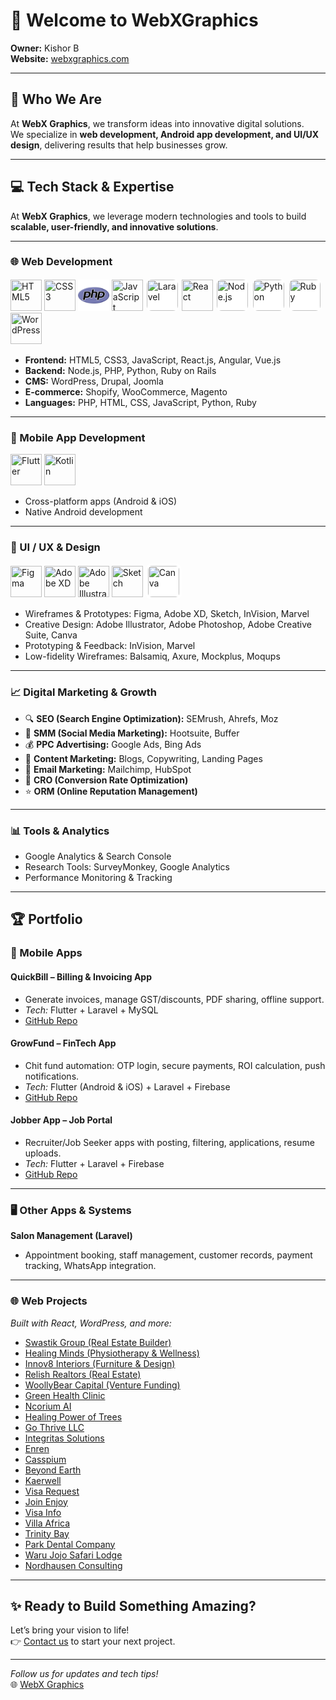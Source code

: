 # 👋 Welcome to WebXGraphics

**Owner:** Kishor B  
**Website:** [webxgraphics.com](https://webxgraphics.com/)

---

## 🚀 Who We Are

At **WebX Graphics**, we transform ideas into innovative digital solutions.  
We specialize in **web development, Android app development, and UI/UX design**, delivering results that help businesses grow.

---

## 💻 Tech Stack & Expertise

At **WebX Graphics**, we leverage modern technologies and tools to build **scalable, user-friendly, and innovative solutions**.

---

### 🌐 Web Development

<p>
  <img src="https://cdn.jsdelivr.net/gh/devicons/devicon/icons/html5/html5-plain.svg" width="50" height="50" title="HTML5" />
  <img src="https://cdn.jsdelivr.net/gh/devicons/devicon/icons/css3/css3-plain.svg" width="50" height="50" title="CSS3" />
  <!-- PHP logo: purple/white version for dark backgrounds -->
  <img src="https://raw.githubusercontent.com/devicons/devicon/master/icons/php/php-original.svg" width="50" height="50" title="PHP" />
  <img src="https://cdn.jsdelivr.net/gh/devicons/devicon/icons/javascript/javascript-original.svg" width="50" height="50" title="JavaScript" />
  <img src="https://cdn.jsdelivr.net/gh/devicons/devicon/icons/laravel/laravel-original.svg" width="50" height="50" title="Laravel" style="background: #fff; border-radius: 10px; padding: 2px;" />
  <img src="https://cdn.jsdelivr.net/gh/devicons/devicon/icons/react/react-original.svg" width="50" height="50" title="React" />
  <img src="https://cdn.jsdelivr.net/gh/devicons/devicon/icons/nodejs/nodejs-original-wordmark.svg" width="50" height="50" title="Node.js" style="background:#fff; border-radius:10px; padding:2px;" />
  <img src="https://cdn.jsdelivr.net/gh/devicons/devicon/icons/python/python-original.svg" width="50" height="50" title="Python" style="background:#fff; border-radius:10px; padding:2px;" />
  <img src="https://cdn.jsdelivr.net/gh/devicons/devicon/icons/ruby/ruby-plain.svg" width="50" height="50" title="Ruby" style="background:#fff; border-radius:10px; padding:2px;" />
  <!-- WordPress logo: blue/white SVG for dark background -->
  <img src="https://upload.wikimedia.org/wikipedia/commons/9/98/WordPress_blue_logo.svg" width="50" height="50" title="WordPress" />
</p>

- **Frontend:** HTML5, CSS3, JavaScript, React.js, Angular, Vue.js  
- **Backend:** Node.js, PHP, Python, Ruby on Rails  
- **CMS:** WordPress, Drupal, Joomla  
- **E-commerce:** Shopify, WooCommerce, Magento  
- **Languages:** PHP, HTML, CSS, JavaScript, Python, Ruby

---

### 📱 Mobile App Development

<p>
  <img src="https://cdn.jsdelivr.net/gh/devicons/devicon/icons/flutter/flutter-original.svg" width="50" height="50" title="Flutter"/>
  <img src="https://cdn.jsdelivr.net/gh/devicons/devicon/icons/kotlin/kotlin-original.svg" width="50" height="50" title="Kotlin"/>
</p>

- Cross-platform apps (Android & iOS)  
- Native Android development  

---

### 🎨 UI / UX & Design

<p>
  <img src="https://cdn.jsdelivr.net/gh/devicons/devicon/icons/figma/figma-original.svg" width="50" height="50" title="Figma"/>
  <!-- Adobe XD: Use magenta/white SVG for dark background -->
  <img src="https://upload.wikimedia.org/wikipedia/commons/c/c2/Adobe_XD_CC_icon.svg" width="50" height="50" title="Adobe XD" />
  <!-- Illustrator: Use orange/white SVG for dark background -->
  <img src="https://upload.wikimedia.org/wikipedia/commons/f/fb/Adobe_Illustrator_CC_icon.svg" width="50" height="50" title="Adobe Illustrator" />
  <img src="https://cdn.jsdelivr.net/gh/devicons/devicon/icons/sketch/sketch-original.svg" width="50" height="50" title="Sketch"/>
  <img src="https://cdn.jsdelivr.net/gh/devicons/devicon/icons/canva/canva-original.svg" width="50" height="50" title="Canva" style="background:#fff; border-radius:10px; padding:4px;" />
</p>

- Wireframes & Prototypes: Figma, Adobe XD, Sketch, InVision, Marvel  
- Creative Design: Adobe Illustrator, Adobe Photoshop, Adobe Creative Suite, Canva  
- Prototyping & Feedback: InVision, Marvel  
- Low-fidelity Wireframes: Balsamiq, Axure, Mockplus, Moqups  

---

### 📈 Digital Marketing & Growth

- 🔍 **SEO (Search Engine Optimization):** SEMrush, Ahrefs, Moz  
- 📱 **SMM (Social Media Marketing):** Hootsuite, Buffer  
- 💰 **PPC Advertising:** Google Ads, Bing Ads  
- 📝 **Content Marketing:** Blogs, Copywriting, Landing Pages  
- 📧 **Email Marketing:** Mailchimp, HubSpot  
- 🎯 **CRO (Conversion Rate Optimization)**  
- ⭐ **ORM (Online Reputation Management)**  

---

### 📊 Tools & Analytics

- Google Analytics & Search Console  
- Research Tools: SurveyMonkey, Google Analytics  
- Performance Monitoring & Tracking  

---

## 🏆 Portfolio

### 📱 Mobile Apps

#### **QuickBill – Billing & Invoicing App**

- Generate invoices, manage GST/discounts, PDF sharing, offline support.  
- _Tech:_ Flutter + Laravel + MySQL  
- [GitHub Repo](https://github.com/webxgraphicsindia/QuickBill)

#### **GrowFund – FinTech App**

- Chit fund automation: OTP login, secure payments, ROI calculation, push notifications.  
- _Tech:_ Flutter (Android & iOS) + Laravel + Firebase  
- [GitHub Repo](https://github.com/webxgraphicsindia/GrowFund)

#### **Jobber App – Job Portal**

- Recruiter/Job Seeker apps with posting, filtering, applications, resume uploads.  
- _Tech:_ Flutter + Laravel + Firebase  
- [GitHub Repo](https://github.com/webxgraphicsindia/Jobber)

---

### 🖥️ Other Apps & Systems

**Salon Management (Laravel)**  
- Appointment booking, staff management, customer records, payment tracking, WhatsApp integration.  

---

### 🌐 Web Projects

_Built with React, WordPress, and more:_

- [Swastik Group (Real Estate Builder)](https://swastikgroup.org.in/)  
- [Healing Minds (Physiotherapy & Wellness)](https://akhealingminds.com/)  
- [Innov8 Interiors (Furniture & Design)](https://innov8-interior.com/)  
- [Relish Realtors (Real Estate)](https://relishrealtors.com/)  
- [WoollyBear Capital (Venture Funding)](https://woollybearcap.com/)  
- [Green Health Clinic](https://www.greenhealthclinic.com/)  
- [Ncorium AI](https://ncorium.ai/)  
- [Healing Power of Trees](https://healingpoweroftrees.com/)  
- [Go Thrive LLC](https://gothrivellc.net/)  
- [Integritas Solutions](https://integritassolutions.net/)  
- [Enren](https://enrenstaging.com/)  
- [Casspium](https://casspium.com/)  
- [Beyond Earth](https://beyondearth.org/)  
- [Kaerwell](https://kaerwell.com/)  
- [Visa Request](https://www.visarequest.co.za/)  
- [Join Enjoy](https://joinenjoy.net/)  
- [Visa Info](https://visainfo.co.za/)  
- [Villa Africa](https://villaafrica.co.za/)  
- [Trinity Bay](https://www.trinitybay.org/)  
- [Park Dental Company](https://www.parkdentalcompany.com/)  
- [Waru Jojo Safari Lodge](https://warujojosafarilodge.com/)  
- [Nordhausen Consulting](https://www.nordhausenconsulting.com/)  

---

## ✨ Ready to Build Something Amazing?

Let’s bring your vision to life!  
👉 [Contact us](https://webxgraphics.com/contact) to start your next project.

---

*Follow us for updates and tech tips!*  
🌐 [WebX Graphics](https://webxgraphics.com/)
